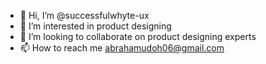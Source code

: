 - 👋 Hi, I’m @successfulwhyte-ux
- 👀 I’m interested in product designing
- 💞️ I’m looking to collaborate on product designing experts 
- 📫 How to reach me abrahamudoh06@gmail.com

<!---
successfulwhyte-ux/successfulwhyte-ux is a ✨ special ✨ repository because its `README.md` (this file) appears on your GitHub profile.
You can click the Preview link to take a look at your changes.
--->
